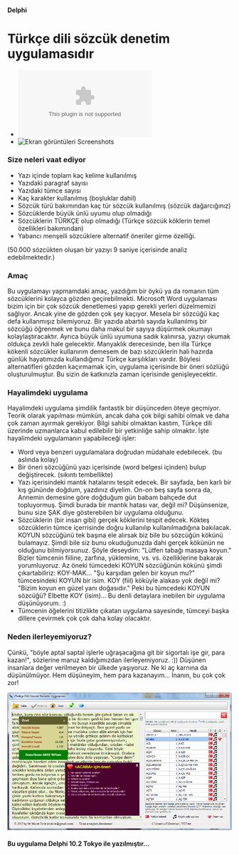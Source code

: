 #### Delphi 
# Türkçe dili sözcük denetim uygulamasıdır
* ![Setup dosyasını indirmek için tıklayın](https://github.com/mdicle/YaziDenetim/raw/master/Setup/tsd_setup.exe)
* ![Ekran görüntüleri Screenshots](https://github.com/mdicle/YaziDenetim/wiki/Ekran-görüntüleri-Screenshots)

### Size neleri vaat ediyor
* Yazı içinde toplam kaç kelime kullanılmış
* Yazıdaki paragraf sayısı
* Yazıdaki tümce sayısı
* Kaç karakter kullanılmış (boşluklar dahil)
* Sözcük türü bakımından kaç tür sözcük kullanılmış (sözcük dağarcığınız)
* Sözcüklerde büyük ünlü uyumu olup olmadığı
* Sözcüklerin TÜRKÇE olup olmadığı (Türkçe sözcük köklerin temel özellikleri bakımından)
* Yabancı menşeili sözcüklere alternatif öneriler girme özelliği. 

(50.000 sözcükten oluşan bir yazıyı 9 saniye içerisinde analiz edebilmektedir.)

### Amaç
Bu uygulamayı yapmamdaki amaç, yazdığım bir öykü ya da romanın tüm sözcüklerini kolayca gözden geçirebilmekti. Microsoft Word uygulaması bizim için bir çok sözcük denetlemesi yapıp gerekli yerleri düzelmemizi sağlıyor. Ancak yine de gözden çok şey kaçıyor. Mesela bir sözcüğü kaç defa kullanmışız bilemiyoruz. Bir yazıda abartılı sayıda kullanılmış bir sözcüğü öğrenmek ve bunu daha makul bir sayıya düşürmek okumayı kolaylaştıracaktır. Ayrıca büyük ünlü uyumuna sadık kalınırsa, yazıyı okumak oldukça zevkli hale gelecektir. Manyaklık derecesinde, ben illa Türkçe kökenli sözcükler kullanırım demesem de bazı sözcüklerin hali hazırda günlük hayatımızda kullandığımız Türkçe karşılıkları vardır. Böylesi alternatifleri gözden kaçırmamak için, uygulama içerisinde bir öneri sözlüğü oluşturulmuştur. Bu sizin de katkınızla zaman içerisinde genişleyecektir. 

### Hayalimdeki uygulama
Hayalimdeki uygulama şimdilik fantastik bir düşünceden öteye geçmiyor. Teorik olarak yapılması mümkün, ancak daha çok bilgi sahibi olmak ve daha çok zaman ayırmak gerekiyor. Bilgi sahibi olmaktan kastım, Türkçe dili üzerinde uzmanlarca kabul edilebilir bir yetkinliğe sahip olmaktır. İşte hayalimdeki uygulamanın yapabileceği işler:
* Word veya benzeri uygulamalara doğrudan müdahale edebilecek. (bu aslında kolay)
* Bir öneri sözcüğünü yazı içerisinde (word belgesi içinden) bulup değiştirecek. (sıkıntı tembellikte)
* Yazı içerisindeki mantık hatalarını tespit edecek. Bir sayfada, ben karlı bir kış gününde doğdum, yazdınız diyelim. On-on beş sayfa sonra da, Annemin demesine göre doğduğum gün babam bahçede dut topluyormuş. Şimdi burada bir mantık hatası var, değil mi? Düşünsenize, bunu size ŞAK diye gösterebilen bir uygulama olduğunu.
* Sözcüklerin (bir insan gibi) gerçek köklerini tespit edecek. Kökteş sözcüklerin tümce içerrisinde doğru kullanılıp kullanılmadığına bakılacak. KOYUN sözcüğünü tek başına ele alırsak biz bile bu sözcüğün kökünü bulamayız. Şimdi bile siz bunu okuduğunuzda dahi gerçek kökünün ne olduğunu bilmiyorsunuz. Şöyle deseydim: "Lütfen tabağı masaya koyun." Bizler tümcenin fiiline, zarfına, yüklemine, vs. vs. özelliklerine bakarak yorumluyoruz. Az öneki tümcedeki KOYUN sözcüğünün kökünü şimdi çıkartabiliriz: KOY-MAK... "Şu karşıdan gelen bir koyun mu?" tümcesindeki KOYUN bir isim. KOY (fiil) köküyle alakası yok değil mi? "Bizim koyun en güzel yanı doğasıdır." Peki bu tümcedeki KOYUN sözcüğü? Elbette KOY (isim)... Bu denli detaylara inebilen bir uygulama düşünüyorum. :)
* Tümcenin öğelerini titizlikte çıkatan uygulama sayesinde, tümceyi başka dillere çevirmek çok çok daha kolay olacaktır.

### Neden ilerleyemiyoruz?
Çünkü, "böyle aptal saptal işlerle uğraşacağına git bir sigortalı işe gir, para kazan!", sözlerine maruz kaldığımızdan ilerleyemiyoruz. :)) Düşünen insanlara değer verilmeyen bir ülkede yaşıyoruz. Ne ki aç karnına da düşünülmüyor. Hem düşüneyim, hem para kazanayım... İnanın, bu çok çok zor!

![TSD Türkçe dili denetim uygulaması](https://raw.githubusercontent.com/mdicle/YaziDenetim/master/Screenshots/ss01.png)
#### Bu uygulama Delphi 10.2 Tokyo ile yazılmıştır...

